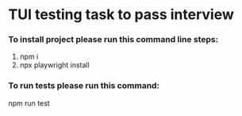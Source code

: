 # TUI testing task to pass interview

### To install project please run this command line steps:
1) npm i
2) npx playwright install

### To run tests please run this command: 
npm run test
